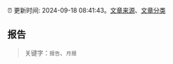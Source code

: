 :alarm_clock: 更新时间: 2024-09-18 08:41:43。[文章来源](/README.md)、[文章分类](/TAGS.md)

## 报告


> 关键字：`报告`、`月报`



